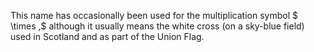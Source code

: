 This name has occasionally been used for the multiplication symbol
$ \times ,$ although it usually means the white cross (on a sky-blue
field) used in Scotland and as part of the Union Flag.
